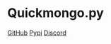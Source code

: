 # Quickmongo.py

[GitHub](https://github.com/scientific-guy/quickmongo.py) [Pypi](https://pypi.org/project/quickmongo.py/) [Discord](https://discord.gg/FrduEZd)